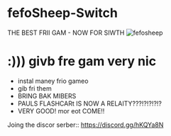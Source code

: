 # fefoSheep-Switch
THE BEST FRII GAM - NOW FOR SIWTH
![fefosheep](https://cdn.discordapp.com/attachments/341741717319581696/359360709269913601/fefosheep.png)

# :))) givb fre gam very nic
 + instal maney frio gameo
 + gib fri them
 + BRING BAK MIBERS
 + PAULS FLASHCARt IS NOW A RELAITY???!?!?!?!?
 + VERY GOOD! mor eot COME!!
 
 Joing the discor serber::  https://discord.gg/hKQYa8N
